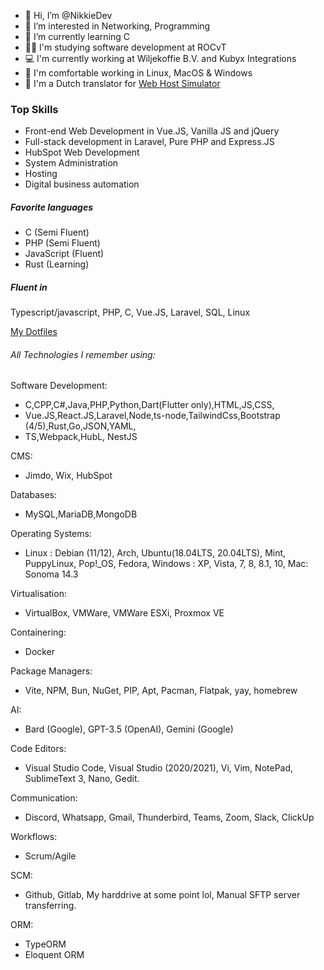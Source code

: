 - 👋 Hi, I’m @NikkieDev
- 👀 I’m interested in Networking, Programming
- 🌱 I’m currently learning C
- 👩‍🎓 I'm studying software development at ROCvT
- 💻 I'm currently working at Wiljekoffie B.V. and Kubyx Integrations
- 📱 I'm comfortable working in Linux, MacOS & Windows
- 💬 I'm a Dutch translator for [Web Host Simulator](https://ko-fi.com/WebHostSimulator)

### Top Skills
* Front-end Web Development in Vue.JS, Vanilla JS and jQuery
* Full-stack development in Laravel, Pure PHP and Express.JS
* HubSpot Web Development
* System Administration
* Hosting
* Digital business automation


##### Favorite languages
* C (Semi Fluent)
* PHP (Semi Fluent)
* JavaScript (Fluent)
* Rust (Learning)

##### Fluent in
Typescript/javascript, PHP, C, Vue.JS, Laravel, SQL, Linux


[My Dotfiles](https://github.com/NikkieDev/dotfiles)


###### All Technologies I remember using:
Software Development:
  * C,CPP,C#,Java,PHP,Python,Dart(Flutter only),HTML,JS,CSS,
  * Vue.JS,React.JS,Laravel,Node,ts-node,TailwindCss,Bootstrap (4/5),Rust,Go,JSON,YAML,
  * TS,Webpack,HubL, NestJS


CMS:
  * Jimdo, Wix, HubSpot


Databases:  
  * MySQL,MariaDB,MongoDB


Operating Systems:  
  * Linux : Debian (11/12), Arch, Ubuntu(18.04LTS, 20.04LTS), Mint, PuppyLinux, Pop!_OS, Fedora, Windows : XP, Vista, 7, 8, 8.1, 10, Mac: Sonoma 14.3


Virtualisation:  
  * VirtualBox, VMWare, VMWare ESXi, Proxmox VE


Containering:
  * Docker


Package Managers:  
  * Vite, NPM, Bun, NuGet, PIP, Apt, Pacman, Flatpak, yay, homebrew  


AI:  
  * Bard (Google), GPT-3.5 (OpenAI), Gemini (Google)  


Code Editors:  
  * Visual Studio Code, Visual Studio (2020/2021), Vi, Vim, NotePad, SublimeText 3, Nano, Gedit.  


Communication:
  * Discord, Whatsapp, Gmail, Thunderbird, Teams, Zoom, Slack, ClickUp


Workflows:
  * Scrum/Agile


SCM:  
  * Github, Gitlab, My harddrive at some point lol, Manual SFTP server transferring.


ORM:
  * TypeORM
  * Eloquent ORM
